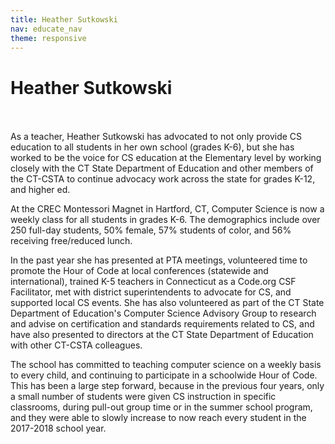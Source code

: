 ```yaml
---
title: Heather Sutkowski
nav: educate_nav
theme: responsive
---
```


<a id="top"></a>

# Heather Sutkowski

<br/>
<br/>
As a teacher, Heather Sutkowski has advocated to not only provide CS education to all students in her own school (grades K-6), but she has worked to be the voice for CS education at the Elementary level by working closely with the CT State Department of Education and other members of the CT-CSTA to continue advocacy work across the state for grades K-12, and higher ed.

At the CREC Montessori Magnet in Hartford, CT, Computer Science is now a weekly class for all students in grades K-6. The demographics include over 250 full-day students, 50% female, 57% students of color, and 56% receiving free/reduced lunch.

In the past year she has presented at PTA meetings, volunteered time to promote the Hour of Code at local conferences (statewide and international), trained K-5 teachers in Connecticut as a Code.org CSF Facilitator, met with district superintendents to advocate for CS, and supported local CS events. She has also volunteered as part of the CT State Department of Education's Computer Science Advisory Group to research and advise on certification and standards requirements related to CS, and have also presented to directors at the CT State Department of Education with other CT-CSTA colleagues.

The school has committed to teaching computer science on a weekly basis to every child, and continuing to participate in a schoolwide Hour of Code. This has been a large step forward, because in the previous four years, only a small number of students were given CS instruction in specific classrooms, during pull-out group time or in the summer school program, and they were able to slowly increase to now reach every student in the 2017-2018 school year.